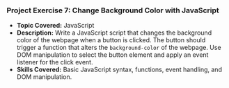 ### Project Exercise 7: Change Background Color with JavaScript

- **Topic Covered:** JavaScript
- **Description:** Write a JavaScript script that changes the background color of the webpage when a button is clicked. The button should trigger a function that alters the `background-color` of the webpage. Use DOM manipulation to select the button element and apply an event listener for the click event.
- **Skills Covered:** Basic JavaScript syntax, functions, event handling, and DOM manipulation.
